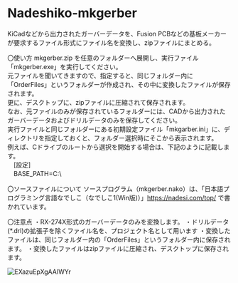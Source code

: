 # Nadeshiko-mkgerber
KiCadなどから出力されたガーバーデータを、Fusion PCBなどの基板メーカーが要求するファイル形式にファイル名を変換し、zipファイルにまとめる。

〇使い方
mkgerber.zip を任意のフォルダーへ展開し、実行ファイル「mkgerber.exe」を実行してください。<BR>
元ファイルを聞いてきますので、指定すると、同じフォルダー内に「OrderFiles」というフォルダーが作成され、その中に変換したファイルが保存されます。<BR>
更に、デスクトップに、zipファイルに圧縮されて保存されます。<BR>
なお、元ファイルのみが保存されているフォルダーには、CADから出力されたガーバーデータおよびドリルデータのみを保存してください。<BR>
実行ファイルと同じフォルダーにある初期設定ファイル「mkgarber.ini」に、ディレクトリを指定しておくと、フォルダー選択時にそこから表示されます。<BR>
例えば、Cドライブのルートから選択を開始する場合は、下記のように記載します。<BR>
　[設定]<BR>
　BASE_PATH=C:\

〇ソースファイルについて
ソースプログラム（mkgerber.nako）は、「日本語プログラミング言語なでしこ（なでしこ1(Win版)）」<https://nadesi.com/top/> で書かれています。

〇注意点
・RX-274X形式のガーバーデータのみを変換します。
・ドリルデータ(*.drl)の拡張子を除くファイル名を、プロジェクト名として用います
・変換したファイルは、同じフォルダー内の「OrderFiles」というフォルダー内に保存されます。
・変換したファイルはzipファイルに圧縮され、デスクトップに保存されます。

![EXazuEpXgAAIWYr](https://user-images.githubusercontent.com/62051355/81411533-777f6a80-917d-11ea-889b-1b856f6c6ff4.jpg)

